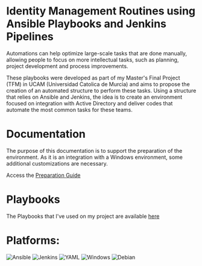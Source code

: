 # Identity Management Routines using Ansible Playbooks and Jenkins Pipelines

Automations can help optimize large-scale tasks that are done manually, allowing people to focus on more intellectual tasks, such as planning, project development and process improvements.

These playbooks were developed as part of my Master's Final Project (TFM) in UCAM (Universidad Catolica de Murcia) and aims to propose the creation of an automated structure to perform these tasks.
Using a structure that relies on Ansible and Jenkins, the idea is to create an environment focused on integration with Active Directory and deliver codes that automate the most common tasks for these teams.

# Documentation

The purpose of this documentation is to support the preparation of the environment. As it is an integration with a Windows environment, some additional customizations are necessary.

Access the [Preparation Guide](https://github.com/divinavitorino/security-automation/blob/main/preparation-guide.md)

# Playbooks 

The Playbooks that I've used on my project are available [here](https://github.com/divinavitorino/security-automation/tree/main/playbooks-and-pipelines)

# Platforms:
![Ansible](https://img.shields.io/badge/ansible-%231A1918.svg?style=for-the-badge&logo=ansible&logoColor=white)
![Jenkins](https://img.shields.io/badge/jenkins-%232C5263.svg?style=for-the-badge&logo=jenkins&logoColor=white)
![YAML](https://img.shields.io/badge/yaml-%23ffffff.svg?style=for-the-badge&logo=yaml&logoColor=151515)
![Windows](https://img.shields.io/badge/Windows-0078D6?style=for-the-badge&logo=windows&logoColor=white)
![Debian](https://img.shields.io/badge/Debian-D70A53?style=for-the-badge&logo=debian&logoColor=white)
